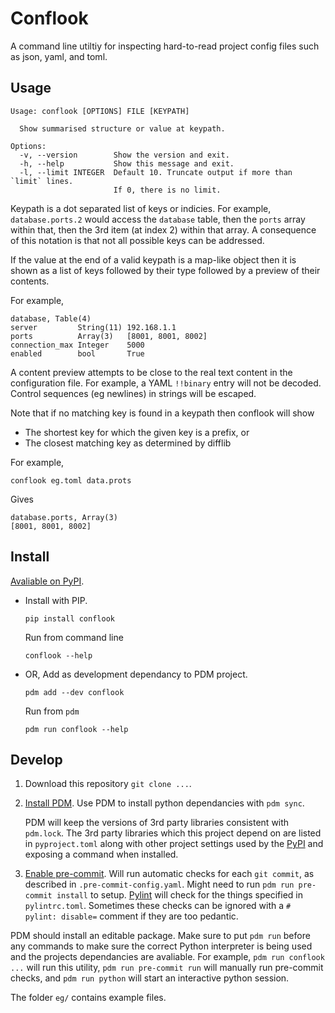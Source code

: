 # Conflook

A command line utiltiy for inspecting hard-to-read project config files such as json, yaml, and toml.

## Usage

```
Usage: conflook [OPTIONS] FILE [KEYPATH]

  Show summarised structure or value at keypath.

Options:
  -v, --version        Show the version and exit.
  -h, --help           Show this message and exit.
  -l, --limit INTEGER  Default 10. Truncate output if more than `limit` lines.
                       If 0, there is no limit.
```

Keypath is a dot separated list of keys or indicies. For example, `database.ports.2` would access the `database` table, then the `ports` array within that, then the 3rd item (at index 2) within that array. A consequence of this notation is that not all possible keys can be addressed.

If the value at the end of a valid keypath is a map-like object then it is shown as a list of keys followed by their type followed by a preview of their contents.

For example,

```
database, Table(4)
server         String(11) 192.168.1.1
ports          Array(3)   [8001, 8001, 8002]
connection_max Integer    5000
enabled        bool       True
```

A content preview attempts to be close to the real text content in the configuration file. For example, a YAML `!!binary` entry will not be decoded. Control sequences (eg newlines) in strings will be escaped.

Note that if no matching key is found in a keypath then conflook will show

- The shortest key for which the given key is a prefix, or
- The closest matching key as determined by difflib

For example,

```
conflook eg.toml data.prots
```

Gives

```
database.ports, Array(3)
[8001, 8001, 8002]
```

## Install

[Avaliable on PyPI](https://pypi.org/project/conflook/).

- Install with PIP.

  ```
  pip install conflook
  ```

  Run from command line

  ```
  conflook --help
  ```

- OR, Add as development dependancy to PDM project.

  ```
  pdm add --dev conflook
  ```

  Run from `pdm`

  ```
  pdm run conflook --help
  ```

## Develop

1. Download this repository `git clone ...`.

2. [Install PDM](https://pdm.fming.dev/#installation).
   Use PDM to install python dependancies with `pdm sync`.

   PDM will keep the versions of 3rd party libraries consistent with `pdm.lock`. The 3rd party libraries which this project depend on are listed in `pyproject.toml` along with other project settings used by the [PyPI](https://pypi.org) and exposing a command when installed.

3. [Enable pre-commit](https://pre-commit.com/#install).
   Will run automatic checks for each `git commit`, as described in `.pre-commit-config.yaml`. Might need to run `pdm run pre-commit install` to setup. [Pylint](https://pylint.org) will check for the things specified in `pylintrc.toml`. Sometimes these checks can be ignored with a `# pylint: disable=` comment if they are too pedantic.

PDM should install an editable package. Make sure to put `pdm run` before any commands to make sure the correct Python interpreter is being used and the projects dependancies are avaliable. For example, `pdm run conflook ...` will run this utility, `pdm run pre-commit run` will manually run pre-commit checks, and `pdm run python` will start an interactive python session.

The folder `eg/` contains example files.
